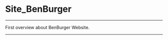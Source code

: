 # Site_BenBurger

-------------------

First overview about BenBurger Website.


------------------
